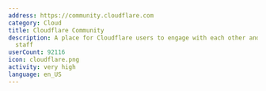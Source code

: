 ```yaml
---
address: https://community.cloudflare.com
category: Cloud
title: Cloudflare Community
description: A place for Cloudflare users to engage with each other and with Cloudflare
  staff
userCount: 92116
icon: cloudflare.png
activity: very high
language: en_US
---
```


